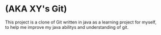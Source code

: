 # (AKA XY's Git)

This project is a clone of Git written in java as a learning project for myself, to help me improve my java abilitys and understanding of git.
